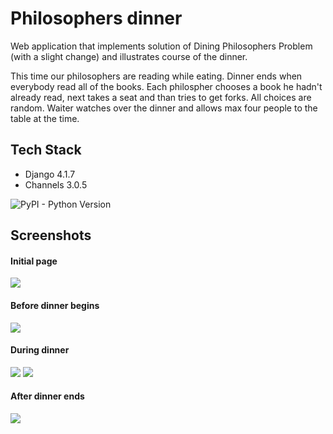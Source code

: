 # Philosophers dinner
Web application that implements solution of Dining Philosophers Problem (with a slight change) and illustrates course of the dinner.

This time our philosophers are reading while eating. Dinner ends when everybody read all of the books. Each philospher chooses a book he hadn't already read, next takes a seat and than tries to get forks. All choices are random. Waiter watches over the dinner and allows max four people to the table at the time.



## Tech Stack
- Django 4.1.7
- Channels 3.0.5

![PyPI - Python Version](https://img.shields.io/pypi/pyversions/Django?color=yellowgreen&logo=Python)

## Screenshots
<h4>Initial page</h4>
<img src="https://user-images.githubusercontent.com/65030121/235091387-43360e6b-c104-4208-b3d5-9539196962e4.jpg">

<h4>Before dinner begins</h4>
<img src="https://user-images.githubusercontent.com/65030121/235091512-649ccb94-f361-4c78-b7ec-0e6e89624ae1.jpg">

<h4>During dinner</h4>
<img src="https://user-images.githubusercontent.com/65030121/235091622-c4448601-f4e8-4a8e-958a-0f2150ae69d1.jpg">
<img src="https://user-images.githubusercontent.com/65030121/235091681-ce99a868-62bb-4df8-8554-782aaf0dc669.jpg">

<h4>After dinner ends</h4>
<img src="https://user-images.githubusercontent.com/65030121/235091844-10c381fb-cf95-447b-b698-1775bdce74b8.jpg">
